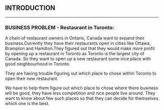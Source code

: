 
## INTRODUCTION

---

### BUSINESS PROBLEM - Restaurant in Toronto:

A chain of restaurant owners in Ontario, Canada want to expand their business.Currently they have their restaurants
open in cities like Ottawa, Brampton and Hamilton.They figured out that they would make more profit by opening up a restaurant in Toronto as Toronto is the largest city of Canada. So they want to open up a new restaurant some nice place  with good neighbourhood in Toronto. 

They are having trouble figuring out which place to chose within Toronto to open their new restaurant.

We have to help them figure out which place to chose where there business will be good, they have less competition and nice people live around. They want to know about few such places so that they can decide for themselves which one is the best.

```python

```
